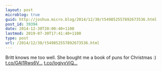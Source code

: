 ```yaml
---
layout: post
microblog: true
guid: http://joshua.micro.blog/2014/12/30/t549852557892673536.html
post_id: 39394
date: 2014-12-30T20:00:40+1100
lastmod: 2019-07-30T17:41:40+1100
type: post
url: /2014/12/30/t549852557892673536.html
---
```

Britt knows me too well. She bought me a book of puns for Christmas :) [t.co/GAI1Rws6V...](http://t.co/GAI1Rws6Vo) [t.co/IogjyxVjQ...](http://t.co/IogjyxVjQL)
